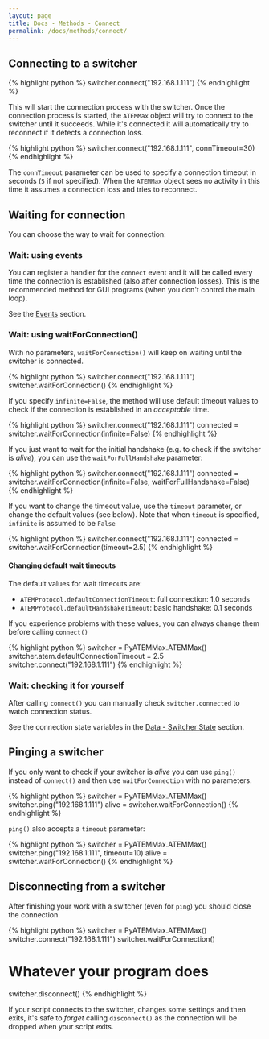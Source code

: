```yaml
---
layout: page
title: Docs - Methods - Connect
permalink: /docs/methods/connect/
---
```


## Connecting to a switcher

{% highlight python %}
switcher.connect("192.168.1.111")
{% endhighlight %}

This will start the connection process with the switcher. Once the connection process is started, the `ATEMMax` object will try to connect to the switcher until it succeeds. While it's connected it will automatically try to reconnect if it detects a connection loss.

{% highlight python %}
switcher.connect("192.168.1.111", connTimeout=30)
{% endhighlight %}

The `connTimeout` parameter can be used to specify a connection timeout in seconds (`5` if not specified). When the `ATEMMax` object sees no activity in this time it assumes a connection loss and tries to reconnect.


## Waiting for connection

You can choose the way to wait for connection:

### Wait: using events

You can register a handler for the `connect` event and it will be called every time the connection is established (also after connection losses).
This is the recommended method for GUI programs (when you don't control the main loop).

See the [Events](../events/index.md) section.

### Wait: using waitForConnection()

With no parameters, `waitForConnection()` will keep on waiting until the switcher is connected.

{% highlight python %}
switcher.connect("192.168.1.111")
switcher.waitForConnection()
{% endhighlight %}

If you specify `infinite=False`, the method will use default timeout values to check if the connection is established in an *acceptable* time.

{% highlight python %}
switcher.connect("192.168.1.111")
connected = switcher.waitForConnection(infinite=False)
{% endhighlight %}

If you just want to wait for the initial handshake (e.g. to check if the switcher is *alive*), you can use the `waitForFullHandshake` parameter:

{% highlight python %}
switcher.connect("192.168.1.111")
connected = switcher.waitForConnection(infinite=False, waitForFullHandshake=False)
{% endhighlight %}

If you want to change the timeout value, use the `timeout` parameter, or change the default values (see below). Note that when `timeout` is specified, `infinite` is assumed to be `False`

{% highlight python %}
switcher.connect("192.168.1.111")
connected = switcher.waitForConnection(timeout=2.5)
{% endhighlight %}

#### Changing default wait timeouts

The default values for wait timeouts are:
* `ATEMProtocol.defaultConnectionTimeout`: full connection: 1.0 seconds
* `ATEMProtocol.defaultHandshakeTimeout`: basic handshake: 0.1 seconds

If you experience problems with these values, you can always change them before calling `connect()`

{% highlight python %}
switcher = PyATEMMax.ATEMMax()
switcher.atem.defaultConnectionTimeout = 2.5
switcher.connect("192.168.1.111")
{% endhighlight %}


### Wait: checking it for yourself

After calling `connect()` you can manually check `switcher.connected` to watch connection status.

See the connection state variables in the [Data - Switcher State](../data/state.md) section.

## Pinging a switcher

If you only want to check if your switcher is *alive* you can use `ping()` instead of `connect()` and then use `waitForConnection` with no parameters.

{% highlight python %}
switcher = PyATEMMax.ATEMMax()
switcher.ping("192.168.1.111")
alive = switcher.waitForConnection()
{% endhighlight %}

`ping()` also accepts a `timeout` parameter:

{% highlight python %}
switcher = PyATEMMax.ATEMMax()
switcher.ping("192.168.1.111", timeout=10)
alive = switcher.waitForConnection()
{% endhighlight %}

## Disconnecting from a switcher

After finishing your work with a switcher (even for `ping`) you should close the connection.

{% highlight python %}
switcher = PyATEMMax.ATEMMax()
switcher.connect("192.168.1.111")
switcher.waitForConnection()
# Whatever your program does
switcher.disconnect()
{% endhighlight %}

If your script connects to the switcher, changes some settings and then exits, it's safe to *forget* calling `disconnect()` as the connection will be dropped when your script exits.
